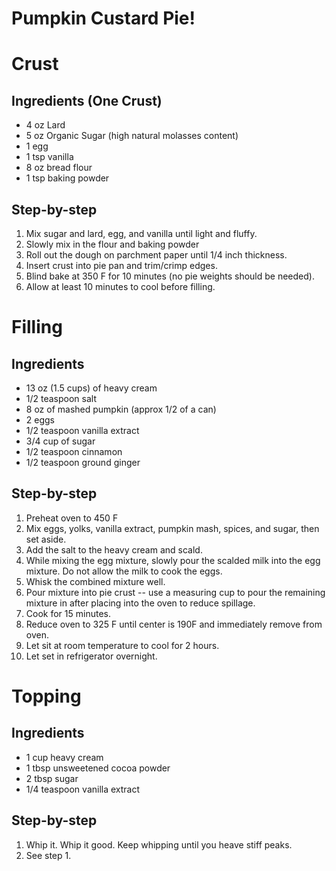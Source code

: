 # Pumpkin Custard Pie!

# Crust

## Ingredients (One Crust)

* 4 oz Lard
* 5 oz Organic Sugar (high natural molasses content)
* 1 egg
* 1 tsp vanilla
* 8 oz bread flour
* 1 tsp baking powder

## Step-by-step

1. Mix sugar and lard, egg, and vanilla until light and fluffy.
2. Slowly mix in the flour and baking powder
3. Roll out the dough on parchment paper until 1/4 inch thickness.
4. Insert crust into pie pan and trim/crimp edges.
5. Blind bake at 350 F for 10 minutes (no pie weights should be needed).
6. Allow at least 10 minutes to cool before filling.

# Filling

## Ingredients

* 13 oz (1.5 cups) of heavy cream
* 1/2 teaspoon salt
* 8 oz of mashed pumpkin (approx 1/2 of a can)
* 2 eggs
* 1/2 teaspoon vanilla extract
* 3/4 cup of sugar
* 1/2 teaspoon cinnamon
* 1/2 teaspoon ground ginger

## Step-by-step

1. Preheat oven to 450 F
2. Mix eggs, yolks, vanilla extract, pumpkin mash, spices, and sugar, then set aside.
3. Add the salt to the heavy cream and scald.
4. While mixing the egg mixture, slowly pour the scalded milk into the egg mixture. Do not allow the milk to cook the eggs.
5. Whisk the combined mixture well.
6. Pour mixture into pie crust -- use a measuring cup to pour the remaining mixture in after placing into the oven to reduce spillage.
7. Cook for 15 minutes.
8. Reduce oven to 325 F until center is 190F and immediately remove from oven.
9. Let sit at room temperature to cool for 2 hours.
10. Let set in refrigerator overnight.

# Topping

## Ingredients

* 1 cup heavy cream
* 1 tbsp unsweetened cocoa powder
* 2 tbsp sugar
* 1/4 teaspoon vanilla extract

## Step-by-step

1. Whip it. Whip it good. Keep whipping until you heave stiff peaks.
2. See step 1.
